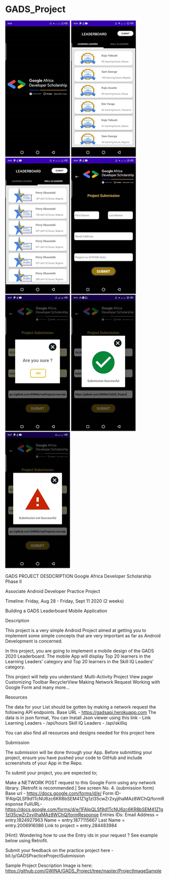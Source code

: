# GADS_Project

![Image of Splash Screen](https://github.com/GWINA/GADS_Project/blob/master/MyOwnImage/splash_screen.jpeg)
![Image of Learning Leaders](https://github.com/GWINA/GADS_Project/blob/master/MyOwnImage/learning_leaders_activity.jpeg)
![Image of Skill IQ Leaders](https://github.com/GWINA/GADS_Project/blob/master/MyOwnImage/skill_iq_activity.jpeg)
![Image of Submission_Activity](https://github.com/GWINA/GADS_Project/blob/master/MyOwnImage/submission_activity.jpeg)
![Image of Confirm Submission](https://github.com/GWINA/GADS_Project/blob/master/MyOwnImage/submission_confirm.jpeg)
![Image of Success Submission](https://github.com/GWINA/GADS_Project/blob/master/MyOwnImage/submission_success.jpeg)
![Image of Failure Submission](https://github.com/GWINA/GADS_Project/blob/master/MyOwnImage/submission_not_success.jpeg)


GADS PROJECT DESDCRIPTION
Google Africa Developer Scholarship Phase II

Associate Android Developer Practice Project

Timeline: Friday, Aug 28 - Friday, Sept 11 2020 (2 weeks)

Building a GADS Leaderboard Mobile Application

Description

This project is a very simple Android Project aimed at getting you to implement some simple concepts that are very important as far as Android Development is concerned.

In this project, you are going to implement a mobile design of the GADS 2020 Leaderboard. The mobile App will display Top 20 learners in the Learning Leaders’ category and Top 20 learners in the Skill IQ Leaders’ category.

This project will help you understand: Multi-Activity Project View pager Customizing Toolbar RecyclerView Making Network Request Working with Google Form and many more...

Resources

The data for your List should be gotten by making a network request the following API endpoints. Base URL - https://gadsapi.herokuapp.com The data is in json format, You can Install Json viewer using this link - Link Learning Leaders - /api/hours Skill IQ Leaders - /api/skilliq

You can also find all resources and designs needed for this project here

Submission

The submission will be done through your App. Before submitting your project, ensure you have pushed your code to GitHub and include screenshots of your App in the Repo.

To submit your project, you are expected to;

Make a NETWORK POST request to this Google Form using any network library.  [Retrofit is recommended.] See screen No. 4. (submission form) Base url - https://docs.google.com/forms/d/e/ Form ID-1FAIpQLSf9d1TcNU6zc6KR8bSEM41Z1g1zl35cwZr2xyjIhaMAz8WChQ/formResponse FullURL- https://docs.google.com/forms/d/e/1FAIpQLSf9d1TcNU6zc6KR8bSEM41Z1g1zl35cwZr2xyjIhaMAz8WChQ/formResponse Entries IDs: Email Address = entry.1824927963 Name = entry.1877115667 Last Name = entry.2006916086 Link to project = entry.284483984

[Hint]: Wondering how to use the Entry ids in your request ? See example below using Retrofit.

Submit your feedback on the practice project here - bit.ly/GADSPracticeProjectSubmission

Sample Project Description Image is here:  https://github.com/GWINA/GADS_Project/tree/master/ProjectImageSample
